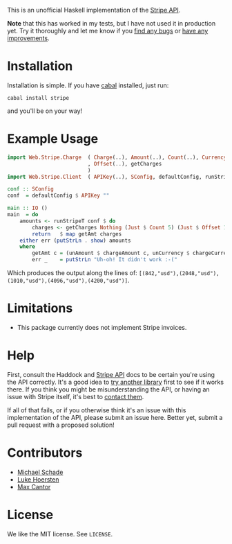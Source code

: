 This is an unofficial Haskell implementation of the [Stripe API][sapi].

**Note** that this has worked in my tests, but I have not used it in production
yet. Try it thoroughly and let me know if you
[find any bugs](https://github.com/michaelschade/hs-stripe/issues) or
[have any improvements](http://help.github.com/send-pull-requests/).

Installation
============

Installation is simple. If you have [cabal](http://www.haskell.org/cabal/)
installed, just run:

    cabal install stripe

and you'll be on your way!

Example Usage
=============

```haskell
import Web.Stripe.Charge  ( Charge(..), Amount(..), Count(..), Currency(..)
                          , Offset(..), getCharges
                          )
import Web.Stripe.Client  ( APIKey(..), SConfig, defaultConfig, runStripeT )

conf :: SConfig
conf  = defaultConfig $ APIKey ""

main :: IO ()
main  = do
    amounts <- runStripeT conf $ do
        charges <- getCharges Nothing (Just $ Count 5) (Just $ Offset 1)
        return   $ map getAmt charges
    either err (putStrLn . show) amounts
    where
        getAmt c = (unAmount $ chargeAmount c, unCurrency $ chargeCurrency c)
        err _    = putStrLn "Uh-oh! It didn't work :-("
```

Which produces the output along the lines of:
`[(842,"usd"),(2048,"usd"),(1010,"usd"),(4096,"usd"),(4200,"usd")]`.

Limitations
===========

* This package currently does not implement Stripe invoices.

Help
====

First, consult the Haddock and [Stripe API][sapi] docs to be certain you're
using the API correctly. It's a good idea to
[try another library](https://stripe.com/docs/libraries) first to see if it
works there. If you think you might be misunderstanding the API, or having an
issue with Stripe itself, it's best to
[contact them](https://stripe.com/help/contact).

If all of that fails, or if you otherwise think it's an issue with this
implementation of the API, please submit an issue here. Better yet, submit
a pull request with a proposed solution!

Contributors
============

* [Michael Schade](https://twitter.com/sch)
* [Luke Hoersten](https://twitter.com/LukeHoersten)
* [Max Cantor](https://twitter.com/maxcan)

License
=======

We like the MIT license. See `LICENSE`.

[sapi]: https://stripe.com/docs/api "Stripe API"
